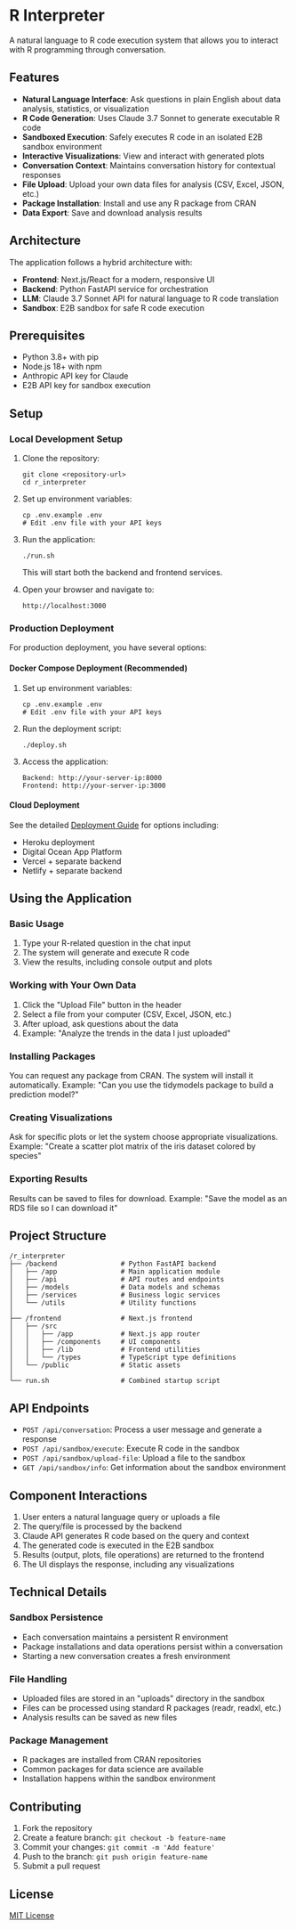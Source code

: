 # R Interpreter

A natural language to R code execution system that allows you to interact with R programming through conversation.

## Features

- **Natural Language Interface**: Ask questions in plain English about data analysis, statistics, or visualization
- **R Code Generation**: Uses Claude 3.7 Sonnet to generate executable R code
- **Sandboxed Execution**: Safely executes R code in an isolated E2B sandbox environment
- **Interactive Visualizations**: View and interact with generated plots
- **Conversation Context**: Maintains conversation history for contextual responses
- **File Upload**: Upload your own data files for analysis (CSV, Excel, JSON, etc.)
- **Package Installation**: Install and use any R package from CRAN
- **Data Export**: Save and download analysis results

## Architecture

The application follows a hybrid architecture with:

- **Frontend**: Next.js/React for a modern, responsive UI
- **Backend**: Python FastAPI service for orchestration
- **LLM**: Claude 3.7 Sonnet API for natural language to R code translation
- **Sandbox**: E2B sandbox for safe R code execution

## Prerequisites

- Python 3.8+ with pip
- Node.js 18+ with npm
- Anthropic API key for Claude
- E2B API key for sandbox execution

## Setup

### Local Development Setup

1. Clone the repository:
   ```
   git clone <repository-url>
   cd r_interpreter
   ```

2. Set up environment variables:
   ```
   cp .env.example .env
   # Edit .env file with your API keys
   ```

3. Run the application:
   ```
   ./run.sh
   ```

   This will start both the backend and frontend services.

4. Open your browser and navigate to:
   ```
   http://localhost:3000
   ```

### Production Deployment

For production deployment, you have several options:

#### Docker Compose Deployment (Recommended)

1. Set up environment variables:
   ```
   cp .env.example .env
   # Edit .env file with your API keys
   ```

2. Run the deployment script:
   ```
   ./deploy.sh
   ```

3. Access the application:
   ```
   Backend: http://your-server-ip:8000
   Frontend: http://your-server-ip:3000
   ```

#### Cloud Deployment

See the detailed [Deployment Guide](./frontend/src/components/rsandbox-2/DEPLOYMENT.md) for options including:

- Heroku deployment
- Digital Ocean App Platform
- Vercel + separate backend
- Netlify + separate backend

## Using the Application

### Basic Usage
1. Type your R-related question in the chat input
2. The system will generate and execute R code
3. View the results, including console output and plots

### Working with Your Own Data
1. Click the "Upload File" button in the header
2. Select a file from your computer (CSV, Excel, JSON, etc.)
3. After upload, ask questions about the data
4. Example: "Analyze the trends in the data I just uploaded"

### Installing Packages
You can request any package from CRAN. The system will install it automatically.
Example: "Can you use the tidymodels package to build a prediction model?"

### Creating Visualizations
Ask for specific plots or let the system choose appropriate visualizations.
Example: "Create a scatter plot matrix of the iris dataset colored by species"

### Exporting Results
Results can be saved to files for download.
Example: "Save the model as an RDS file so I can download it"

## Project Structure

```
/r_interpreter
├── /backend                # Python FastAPI backend
│   ├── /app                # Main application module
│   ├── /api                # API routes and endpoints
│   ├── /models             # Data models and schemas
│   ├── /services           # Business logic services
│   └── /utils              # Utility functions
│
├── /frontend               # Next.js frontend
│   ├── /src
│   │   ├── /app            # Next.js app router
│   │   ├── /components     # UI components
│   │   ├── /lib            # Frontend utilities
│   │   └── /types          # TypeScript type definitions
│   └── /public             # Static assets
│
└── run.sh                  # Combined startup script
```

## API Endpoints

- `POST /api/conversation`: Process a user message and generate a response
- `POST /api/sandbox/execute`: Execute R code in the sandbox
- `POST /api/sandbox/upload-file`: Upload a file to the sandbox
- `GET /api/sandbox/info`: Get information about the sandbox environment

## Component Interactions

1. User enters a natural language query or uploads a file
2. The query/file is processed by the backend
3. Claude API generates R code based on the query and context
4. The generated code is executed in the E2B sandbox
5. Results (output, plots, file operations) are returned to the frontend
6. The UI displays the response, including any visualizations

## Technical Details

### Sandbox Persistence
- Each conversation maintains a persistent R environment
- Package installations and data operations persist within a conversation
- Starting a new conversation creates a fresh environment

### File Handling
- Uploaded files are stored in an "uploads" directory in the sandbox
- Files can be processed using standard R packages (readr, readxl, etc.)
- Analysis results can be saved as new files

### Package Management
- R packages are installed from CRAN repositories
- Common packages for data science are available
- Installation happens within the sandbox environment

## Contributing

1. Fork the repository
2. Create a feature branch: `git checkout -b feature-name`
3. Commit your changes: `git commit -m 'Add feature'`
4. Push to the branch: `git push origin feature-name`
5. Submit a pull request

## License

[MIT License](LICENSE)